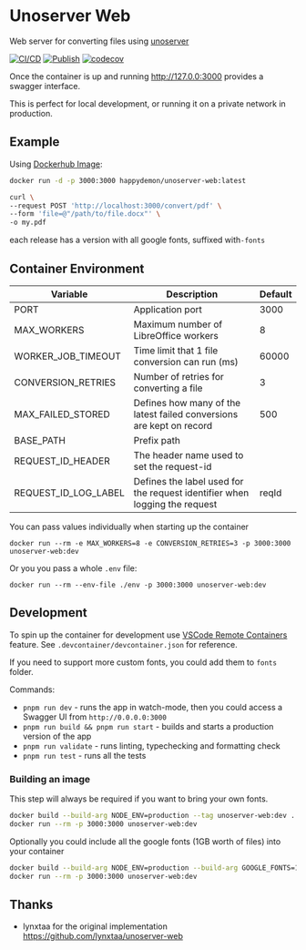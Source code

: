 # Unoserver Web

Web server for converting files using [unoserver](https://github.com/unoconv/unoserver)

[![CI/CD](https://github.com/happyDemon/unoserver-web/actions/workflows/main.yml/badge.svg)](https://github.com/happyDemon/unoserver-web/actions/workflows/main.yml)
[![Publish](https://github.com/happyDemon/unoserver-web/actions/workflows/publish.yml/badge.svg)](https://github.com/happyDemon/unoserver-web/actions/workflows/publish.yml)
[![codecov](https://codecov.io/gh/happyDemon/unoserver-web/graph/badge.svg?token=2LFC0WZCQE)](https://codecov.io/gh/happyDemon/unoserver-web)

Once the container is up and running http://127.0.0:3000 provides a swagger interface.

This is perfect for local development, or running it on a private network in production.

## Example

Using [Dockerhub Image](https://hub.docker.com/r/happydemon/unoserver-web):

```sh
docker run -d -p 3000:3000 happydemon/unoserver-web:latest

curl \
--request POST 'http://localhost:3000/convert/pdf' \
--form 'file=@"/path/to/file.docx"' \
-o my.pdf
```

each release has a version with all google fonts, suffixed with`-fonts`

## Container Environment

| Variable             | Description                                                                | Default |
| -------------------- | -------------------------------------------------------------------------- | ------- |
| PORT                 | Application port                                                           | 3000    |
| MAX_WORKERS          | Maximum number of LibreOffice workers                                      | 8       |
| WORKER_JOB_TIMEOUT   | Time limit that 1 file conversion can run (ms)                             | 60000   |
| CONVERSION_RETRIES   | Number of retries for converting a file                                    | 3       |
| MAX_FAILED_STORED    | Defines how many of the latest failed conversions are kept on record       | 500     |
| BASE_PATH            | Prefix path                                                                |         |
| REQUEST_ID_HEADER    | The header name used to set the request-id                                 |         |
| REQUEST_ID_LOG_LABEL | Defines the label used for the request identifier when logging the request | reqId   |

You can pass values individually when starting up the container

```shell
docker run --rm -e MAX_WORKERS=8 -e CONVERSION_RETRIES=3 -p 3000:3000 unoserver-web:dev
```

Or you you pass a whole `.env` file:

```shell
docker run --rm --env-file ./env -p 3000:3000 unoserver-web:dev
```

## Development

To spin up the container for development use [VSCode Remote Containers](https://code.visualstudio.com/docs/devcontainers/containers) feature. See `.devcontainer/devcontainer.json` for reference.

If you need to support more custom fonts, you could add them to `fonts` folder.

Commands:

- `pnpm run dev` - runs the app in watch-mode, then you could access a Swagger UI from `http://0.0.0.0:3000`
- `pnpm run build && pnpm run start` - builds and starts a production version of the app
- `pnpm run validate` - runs linting, typechecking and formatting check
- `pnpm run test` - runs all the tests

### Building an image

This step will always be required if you want to bring your own fonts.

```sh
docker build --build-arg NODE_ENV=production --tag unoserver-web:dev .
docker run --rm -p 3000:3000 unoserver-web:dev
```

Optionally you could include all the google fonts (1GB worth of files) into your container

```sh
docker build --build-arg NODE_ENV=production --build-arg GOOGLE_FONTS=1 --tag unoserver-web:dev .
docker run --rm -p 3000:3000 unoserver-web:dev
```

## Thanks

- lynxtaa for the original implementation https://github.com/lynxtaa/unoserver-web
